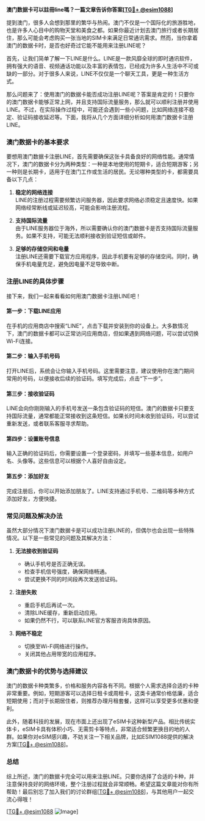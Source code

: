 **澳门数据卡可以註冊line嗎？一篇文章告诉你答案[[TG💪+ @esim1088](https://t.me/s/esim1088)]**

提到澳门，很多人会想到那里的繁华与热闹。澳门不仅是一个国际化的旅游胜地，也是许多人心目中的购物天堂和美食之都。如果你最近计划去澳门旅行或者长期居住，那么可能会考虑购买一张当地的SIM卡来满足日常通讯需求。然而，当你拿着澳门的数据卡时，是否也好奇过它能不能用来注册LINE呢？

首先，让我们简单了解一下LINE是什么。LINE是一款风靡全球的即时通讯软件，拥有强大的语音、视频通话功能以及丰富的表情包，已经成为许多人生活中不可或缺的一部分。对于很多人来说，LINE不仅仅是一个聊天工具，更是一种生活方式。

那么问题来了：使用澳门的数据卡能否成功注册LINE呢？答案是肯定的！只要你的澳门数据卡能够正常上网，并且支持国际流量服务，那么就可以顺利注册并使用LINE。不过，在实际操作过程中，可能还会遇到一些小问题，比如网络连接不稳定、验证码接收延迟等。下面，我将从几个方面详细分析如何用澳门数据卡注册LINE。

### **澳门数据卡的基本要求**

要想用澳门数据卡注册LINE，首先需要确保这张卡具备良好的网络性能。通常情况下，澳门的数据卡分为两种类型：一种是本地使用的短期卡，适合短期游客；另一种则是长期卡，适用于在澳门工作或生活的居民。无论哪种类型的卡，都需要具备以下几点：

1. **稳定的网络连接**  
   LINE的注册过程需要频繁访问服务器，因此要求网络必须稳定且速度快。如果网络经常断线或延迟较高，可能会影响注册流程。
   
2. **支持国际流量**  
   由于LINE服务器位于海外，所以需要确认你的澳门数据卡是否支持国际流量服务。如果不支持，可能无法顺利接收到验证短信或邮件。

3. **足够的存储空间和电量**  
   注册LINE还需要下载官方应用程序，因此手机要有足够的存储空间。同时，确保手机电量充足，避免因电量不足导致中断。

### **注册LINE的具体步骤**

接下来，我们一起来看看如何用澳门数据卡注册LINE吧！

#### **第一步：下载LINE应用**
在手机的应用商店中搜索“LINE”，点击下载并安装到你的设备上。大多数情况下，澳门的数据卡都可以正常访问应用商店，但如果遇到网络问题，可以尝试切换Wi-Fi连接。

#### **第二步：输入手机号码**
打开LINE后，系统会让你输入手机号码。这里需要注意，建议使用你在澳门期间常用的号码，以便接收后续的验证码。填写完成后，点击“下一步”。

#### **第三步：接收验证码**
LINE会向你刚刚输入的手机号发送一条包含验证码的短信。澳门的数据卡只要支持国际流量，通常都能正常接收到这条短信。如果长时间未收到验证码，可以尝试重新发送，或者联系客服寻求帮助。

#### **第四步：设置账号信息**
输入正确的验证码后，你需要设置一个登录密码，并填写一些基本信息，如用户名、头像等。这些信息可以根据个人喜好自由设定。

#### **第五步：添加好友**
完成注册后，你可以开始添加朋友了。LINE支持通过手机号、二维码等多种方式添加好友，方便快捷。

### **常见问题及解决办法**

虽然大部分情况下澳门数据卡是可以成功注册LINE的，但偶尔也会出现一些特殊情况。以下是一些常见的问题及其解决方法：

1. **无法接收到验证码**
   - 确认手机号是否正确无误。
   - 检查手机信号强度，确保网络畅通。
   - 尝试更换不同的时间段再次发送验证码。

2. **注册失败**
   - 重启手机后再试一次。
   - 清除LINE缓存，重新启动应用。
   - 如果仍然不行，可以联系LINE官方客服咨询具体原因。

3. **网络不稳定**
   - 切换至Wi-Fi网络进行操作。
   - 关闭其他占用带宽的应用程序。

### **澳门数据卡的优势与选择建议**

澳门的数据卡种类繁多，价格和服务内容各有不同。根据个人需求选择合适的卡种非常重要。例如，短期游客可以选择日租卡或周租卡，这类卡通常价格低廉，适合短期使用；而对于长期居住者，则推荐办理月租套餐，这样可以享受更多优惠和便利。

此外，随着科技的发展，现在市面上还出现了eSIM卡这种新型产品。相比传统实体卡，eSIM卡具有体积小巧、无需剪卡等特点，非常适合频繁更换目的地的人群。如果你对eSIM感兴趣，不妨关注一下相关品牌，比如ESIM1088提供的解决方案[[TG💪+ @esim1088](https://t.me/s/esim1088)]。

### **总结**

综上所述，澳门的数据卡完全可以用来注册LINE。只要你选择了合适的卡种，并注意保持良好的网络环境，整个注册过程就会非常顺畅。希望这篇文章能对你有所帮助！最后别忘了加入我们的讨论群组[[TG💪+ @esim1088](https://t.me/s/esim1088)]，与其他用户一起交流心得哦！

[[TG💪+ @esim1088](https://t.me/s/esim1088) ![Image](https://i.postimg.cc/4NQfJmqS/Snipaste-2025-05-13-00-14-12.png)]